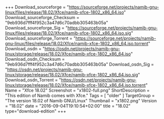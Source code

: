 +++
Download_sourceforge = "https://sourceforge.net/projects/namib-gnu-linux/files/release/18.02/Xfce/namib-xfce-1802_x86_64.iso"
Download_sourceforge_Checksum = "9eb936d7fff4f952c3a47d6c70adbb305463b05a"
Download_sourceforge_Sig = "https://sourceforge.net/projects/namib-gnu-linux/files/release/18.02/Xfce/namib-xfce-1802_x86_64.iso.sig"
Download_sourceforge_Torrent = "https://sourceforge.net/projects/namib-gnu-linux/files/release/18.02/Xfce/namib-xfce-1802_x86_64.iso.torrent"
Download_osdn = "https://osdn.net/projects/namib-gnu-linux/storage/release/18.02/Xfce/namib-xfce-1802_x86_64.iso"
Download_osdn_Checksum = "9eb936d7fff4f952c3a47d6c70adbb305463b05a"
Download_osdn_Sig = "https://osdn.net/projects/namib-gnu-linux/storage/release/18.02/Xfce/namib-xfce-1802_x86_64.iso.sig"
Download_osdn_Torrent = "https://osdn.net/projects/namib-gnu-linux/storage/release/18.02/Xfce/namib-xfce-1802_x86_64.iso.torrent"
Name = "Xfce 18.02"
Screenshot = "x1802-full.png"
ShortDescription = "This edition of Namib comes with Xfce."
Tags = [ "older" ]
TargetGroup = "The version 18.02 of Namib GNU/Linux"
Thumbnail = "x1802.png"
Version = "18.02"
date = "2016-09-04T19:10:54+02:00"
title = "18.02"
type="download-edition"
+++
